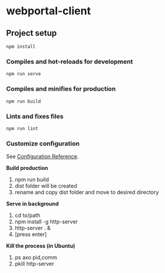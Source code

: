 # webportal-client

## Project setup
```
npm install
```

### Compiles and hot-reloads for development
```
npm run serve
```

### Compiles and minifies for production
```
npm run build
```

### Lints and fixes files
```
npm run lint
```

### Customize configuration
See [Configuration Reference](https://cli.vuejs.org/config/).

**Build production**

1. npm run build
2. dist folder will be created
3. rename and copy dist folder and move to desired directory

**Serve in background**

1. cd to/path
2. npm install -g http-server
3. http-server . &
4. [press enter]

**Kill the process (in Ubuntu)**

1. ps axo pid,comm
2. pkill http-server
